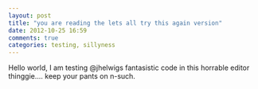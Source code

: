 ```yaml
---
layout: post
title: "you are reading the lets all try this again version"
date: 2012-10-25 16:59
comments: true
categories: testing, sillyness
---
```

Hello world, I am testing @jhelwigs fantasistic code in this horrable editor thinggie.... keep your pants on n-such.